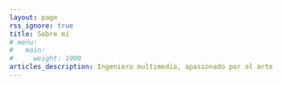 ```yaml
---
layout: page
rss_ignore: true
title: Sobre mí
# menu:
#   main:
#     weight: 1000
articles_description: Ingeniero multimedia, apasionado por el arte
---
```






